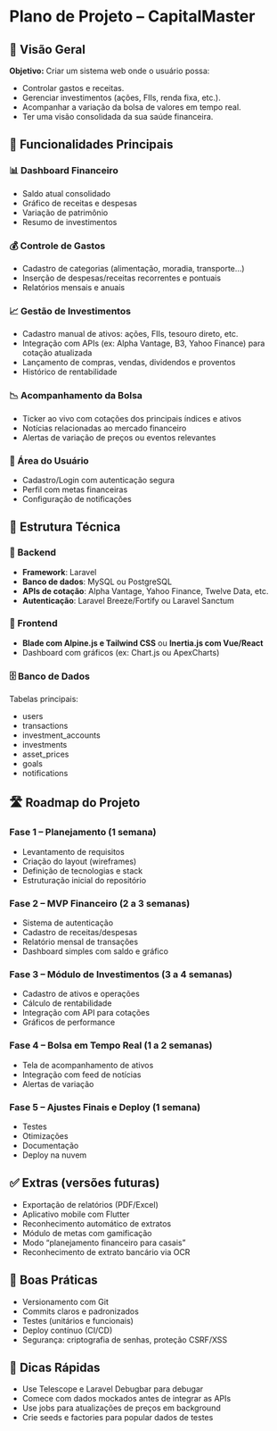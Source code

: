 
# Plano de Projeto – CapitalMaster

## 🧭 Visão Geral
**Objetivo:** Criar um sistema web onde o usuário possa:
- Controlar gastos e receitas.
- Gerenciar investimentos (ações, FIIs, renda fixa, etc.).
- Acompanhar a variação da bolsa de valores em tempo real.
- Ter uma visão consolidada da sua saúde financeira.

## 🧩 Funcionalidades Principais

### 📊 Dashboard Financeiro
- Saldo atual consolidado
- Gráfico de receitas e despesas
- Variação de patrimônio
- Resumo de investimentos

### 💰 Controle de Gastos
- Cadastro de categorias (alimentação, moradia, transporte…)
- Inserção de despesas/receitas recorrentes e pontuais
- Relatórios mensais e anuais

### 📈 Gestão de Investimentos
- Cadastro manual de ativos: ações, FIIs, tesouro direto, etc.
- Integração com APIs (ex: Alpha Vantage, B3, Yahoo Finance) para cotação atualizada
- Lançamento de compras, vendas, dividendos e proventos
- Histórico de rentabilidade

### 📉 Acompanhamento da Bolsa
- Ticker ao vivo com cotações dos principais índices e ativos
- Notícias relacionadas ao mercado financeiro
- Alertas de variação de preços ou eventos relevantes

### 👤 Área do Usuário
- Cadastro/Login com autenticação segura
- Perfil com metas financeiras
- Configuração de notificações

## 🧱 Estrutura Técnica

### 🔧 Backend
- **Framework**: Laravel
- **Banco de dados**: MySQL ou PostgreSQL
- **APIs de cotação**: Alpha Vantage, Yahoo Finance, Twelve Data, etc.
- **Autenticação**: Laravel Breeze/Fortify ou Laravel Sanctum

### 🎨 Frontend
- **Blade com Alpine.js e Tailwind CSS** ou **Inertia.js com Vue/React**
- Dashboard com gráficos (ex: Chart.js ou ApexCharts)

### 🗄️ Banco de Dados
Tabelas principais:
- users
- transactions
- investment_accounts
- investments
- asset_prices
- goals
- notifications

## 🛣️ Roadmap do Projeto

### Fase 1 – Planejamento (1 semana)
- Levantamento de requisitos
- Criação do layout (wireframes)
- Definição de tecnologias e stack
- Estruturação inicial do repositório

### Fase 2 – MVP Financeiro (2 a 3 semanas)
- Sistema de autenticação
- Cadastro de receitas/despesas
- Relatório mensal de transações
- Dashboard simples com saldo e gráfico

### Fase 3 – Módulo de Investimentos (3 a 4 semanas)
- Cadastro de ativos e operações
- Cálculo de rentabilidade
- Integração com API para cotações
- Gráficos de performance

### Fase 4 – Bolsa em Tempo Real (1 a 2 semanas)
- Tela de acompanhamento de ativos
- Integração com feed de notícias
- Alertas de variação

### Fase 5 – Ajustes Finais e Deploy (1 semana)
- Testes
- Otimizações
- Documentação
- Deploy na nuvem

## ✅ Extras (versões futuras)
- Exportação de relatórios (PDF/Excel)
- Aplicativo mobile com Flutter
- Reconhecimento automático de extratos
- Módulo de metas com gamificação
- Modo “planejamento financeiro para casais”
- Reconhecimento de extrato bancário via OCR

## 🧠 Boas Práticas
- Versionamento com Git
- Commits claros e padronizados
- Testes (unitários e funcionais)
- Deploy contínuo (CI/CD)
- Segurança: criptografia de senhas, proteção CSRF/XSS

## 📌 Dicas Rápidas
- Use Telescope e Laravel Debugbar para debugar
- Comece com dados mockados antes de integrar as APIs
- Use jobs para atualizações de preços em background
- Crie seeds e factories para popular dados de testes
